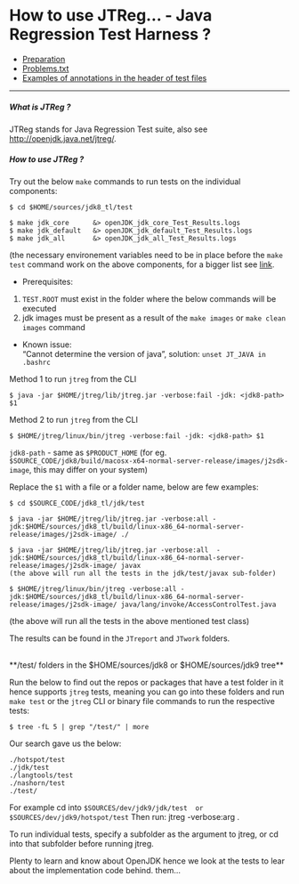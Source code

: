 # How to use JTReg… - Java Regression Test Harness ?

 * [Preparation](preparations.md)
 * [Problems.txt](problems.txt.md)
 * [Examples of annotations in the header of test files](test-annotations.md)
---
##### What is JTReg ?

JTReg stands for Java Regression Test suite, also see http://openjdk.java.net/jtreg/.

##### How to use JTReg ?
Try out the below ```make``` commands to run tests on the individual components:
```
$ cd $HOME/sources/jdk8_tl/test
 
$ make jdk_core      &> openJDK_jdk_core_Test_Results.logs
$ make jdk_default   &> openJDK_jdk_default_Test_Results.logs 
$ make jdk_all       &> openJDK_jdk_all_Test_Results.logs
```

(the necessary environement variables need to be in place before the ```make test``` command work on the above components, for a bigger list see [link](https://java.net/projects/adoptopenjdk/pages/InstallJtreg#Running_tests_via_the_CLI).

* Prerequisites:<br/>
1) ```TEST.ROOT``` must exist in the folder where the below commands will be executed<br/>
2) jdk images must be present as a result of the ```make images``` or ```make clean images``` command<br/>

* Known issue: <br/>
“Cannot determine the version of java”, solution: ```unset JT_JAVA in .bashrc```

Method 1 to run ```jtreg``` from the CLI
```
$ java -jar $HOME/jtreg/lib/jtreg.jar -verbose:fail -jdk: <jdk8-path> $1
```

Method 2 to run ```jtreg``` from the CLI
```
$ $HOME/jtreg/linux/bin/jtreg -verbose:fail -jdk: <jdk8-path> $1
```

```jdk8-path``` - same as ```$PRODUCT_HOME```  (for eg. ```$SOURCE_CODE/jdk8/build/macosx-x64-normal-server-release/images/j2sdk-image```, this may differ on your system)

Replace the ```$1``` with a file or a folder name, below are few examples:

```
$ cd $SOURCE_CODE/jdk8_tl/jdk/test

$ java -jar $HOME/jtreg/lib/jtreg.jar -verbose:all -jdk:$HOME/sources/jdk8_tl/build/linux-x86_64-normal-server-release/images/j2sdk-image/ ./ 

$ java -jar $HOME/jtreg/lib/jtreg.jar -verbose:all  -jdk:$HOME/sources/jdk8_tl/build/linux-x86_64-normal-server-release/images/j2sdk-image/ javax
(the above will run all the tests in the jdk/test/javax sub-folder)

$ $HOME/jtreg/linux/bin/jtreg -verbose:all -jdk:$HOME/sources/jdk8_tl/build/linux-x86_64-normal-server-release/images/j2sdk-image/ java/lang/invoke/AccessControlTest.java
```

(the above will run all the tests in the above mentioned test class)

The results can be found in the ```JTreport``` and ```JTwork``` folders.

<br/>
**/test/ folders in the $HOME/sources/jdk8 or $HOME/sources/jdk9 tree**

Run the below to find out the repos or packages that have a test folder in it hence supports ```jtreg``` tests, meaning you can go into these folders and run ```make test``` or the ```jtreg``` CLI or binary file commands to run the respective tests:

```
$ tree -fL 5 | grep "/test/" | more
```

Our search gave us the below:
```
./hotspot/test
./jdk/test
./langtools/test
./nashorn/test
./test/
```

For example cd into 
``` $SOURCES/dev/jdk9/jdk/test  or  $SOURCES/dev/jdk9/hotspot/test ```
Then run:  jtreg -verbose:arg .

To run individual tests, specify a subfolder as the argument to jtreg, or cd into that subfolder before running jtreg.

Plenty to learn and know about OpenJDK hence we look at the tests to lear about the implementation code behind. them...